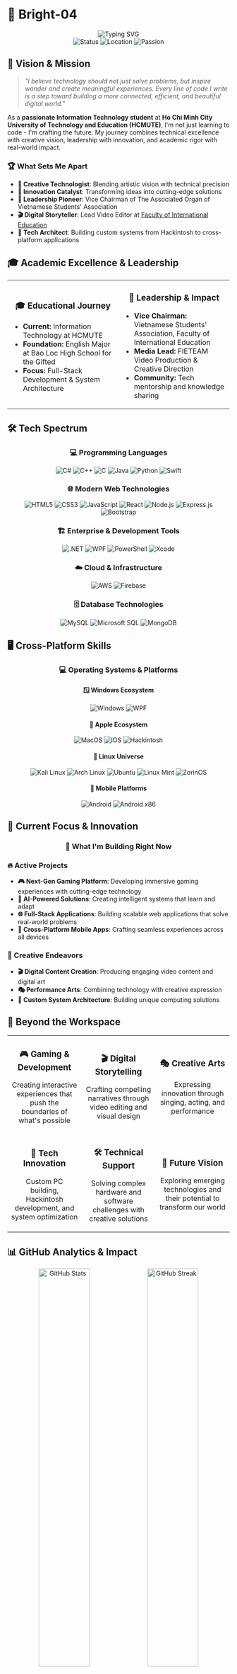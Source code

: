 # 🚀 Bright-04

<div align="center">
  <img src="https://readme-typing-svg.herokuapp.com?font=Fira+Code&weight=500&size=28&pause=1000&color=00D4FF&center=true&vCenter=true&width=600&height=100&lines=Hello%2C+I'm+Nguyen+Nhat+Quang;Full-Stack+Developer;Tech+Innovator;Creative+Problem+Solver" alt="Typing SVG" />
</div>

<div align="center">
  <img src="https://img.shields.io/badge/Status-🚀%20Building%20the%20Future-brightgreen?style=for-the-badge&logo=rocket" alt="Status" />
  <img src="https://img.shields.io/badge/Location-🌏%20Ho%20Chi%20Minh%20City-blue?style=for-the-badge" alt="Location" />
  <img src="https://img.shields.io/badge/Passion-💡%20Innovation%20%26%20Creativity-purple?style=for-the-badge" alt="Passion" />
</div>

## 🎯 Vision & Mission

> _"I believe technology should not just solve problems, but inspire wonder and create meaningful experiences. Every line of code I write is a step toward building a more connected, efficient, and beautiful digital world."_

As a **passionate Information Technology student** at **Ho Chi Minh City University of Technology and Education (HCMUTE)**, I'm not just learning to code - I'm crafting the future. My journey combines technical excellence with creative vision, leadership with innovation, and academic rigor with real-world impact.

### 🏆 What Sets Me Apart

-   **🎨 Creative Technologist**: Blending artistic vision with technical precision
-   **🚀 Innovation Catalyst**: Transforming ideas into cutting-edge solutions
-   **👥 Leadership Pioneer**: Vice Chairman of The Associated Organ of Vietnamese Students' Association
-   **🎬 Digital Storyteller**: Lead Video Editor at [Faculty of International Education](https://facebook.com/fie.hcmute)
-   **🔧 Tech Architect**: Building custom systems from Hackintosh to cross-platform applications

## 🎓 Academic Excellence & Leadership

<div align="center">
  <table>
    <tr>
      <td align="center" width="50%">
        <h3>🎓 Educational Journey</h3>
        <ul align="left">
          <li><strong>Current:</strong> Information Technology at HCMUTE</li>
          <li><strong>Foundation:</strong> English Major at Bao Loc High School for the Gifted</li>
          <li><strong>Focus:</strong> Full-Stack Development & System Architecture</li>
        </ul>
      </td>
      <td align="center" width="50%">
        <h3>🌟 Leadership & Impact</h3>
        <ul align="left">
          <li><strong>Vice Chairman:</strong> Vietnamese Students' Association, Faculty of International Education</li>
          <li><strong>Media Lead:</strong> FIETEAM Video Production & Creative Direction</li>
          <li><strong>Community:</strong> Tech mentorship and knowledge sharing</li>
        </ul>
      </td>
    </tr>
  </table>
</div>

## 🛠️ Tech Spectrum

<div align="center">
  <h3>💻 Programming Languages</h3>
  <img src="https://img.shields.io/badge/-C%23-239120?style=for-the-badge&logo=c-sharp&logoColor=white" alt="C#" />
  <img src="https://img.shields.io/badge/-C++-00599C?style=for-the-badge&logo=c%2B%2B&logoColor=white" alt="C++" />
  <img src="https://img.shields.io/badge/-C-A8B9CC?style=for-the-badge&logo=c&logoColor=white" alt="C" />
  <img src="https://img.shields.io/badge/-Java-007396?style=for-the-badge&logo=java&logoColor=white" alt="Java" />
  <img src="https://img.shields.io/badge/-Python-3776AB?style=for-the-badge&logo=python&logoColor=white" alt="Python" />
  <img src="https://img.shields.io/badge/-Swift-FA7343?style=for-the-badge&logo=swift&logoColor=white" alt="Swift" />
  
  <h3>🌐 Modern Web Technologies</h3>
  <img src="https://img.shields.io/badge/-HTML5-E34F26?style=for-the-badge&logo=html5&logoColor=white" alt="HTML5" />
  <img src="https://img.shields.io/badge/-CSS3-1572B6?style=for-the-badge&logo=css3&logoColor=white" alt="CSS3" />
  <img src="https://img.shields.io/badge/-JavaScript-F7DF1E?style=for-the-badge&logo=javascript&logoColor=black" alt="JavaScript" />
  <img src="https://img.shields.io/badge/-React-61DAFB?style=for-the-badge&logo=react&logoColor=black" alt="React" />
  <img src="https://img.shields.io/badge/-Node.js-339933?style=for-the-badge&logo=node.js&logoColor=white" alt="Node.js" />
  <img src="https://img.shields.io/badge/-Express.js-000000?style=for-the-badge&logo=express&logoColor=white" alt="Express.js" />
  <img src="https://img.shields.io/badge/-Bootstrap-563D7C?style=for-the-badge&logo=bootstrap&logoColor=white" alt="Bootstrap" />
  
  <h3>🏗️ Enterprise & Development Tools</h3>
  <img src="https://img.shields.io/badge/-.NET-512BD4?style=for-the-badge&logo=dotnet&logoColor=white" alt=".NET" />
  <img src="https://img.shields.io/badge/-WPF-0C54C2?style=for-the-badge&logo=windows&logoColor=white" alt="WPF" />
  <img src="https://img.shields.io/badge/-PowerShell-5391FE?style=for-the-badge&logo=powershell&logoColor=white" alt="PowerShell" />
  <img src="https://img.shields.io/badge/-Xcode-147EFB?style=for-the-badge&logo=xcode&logoColor=white" alt="Xcode" />
  
  <h3>☁️ Cloud & Infrastructure</h3>
  <img src="https://img.shields.io/badge/-AWS-232F3E?style=for-the-badge&logo=amazon-aws&logoColor=white" alt="AWS" />
  <img src="https://img.shields.io/badge/-Firebase-FFCA28?style=for-the-badge&logo=firebase&logoColor=black" alt="Firebase" />
  
  <h3>🗄️ Database Technologies</h3>
  <img src="https://img.shields.io/badge/-MySQL-4479A1?style=for-the-badge&logo=mysql&logoColor=white" alt="MySQL" />
  <img src="https://img.shields.io/badge/-Microsoft%20SQL-CC2927?style=for-the-badge&logo=microsoft-sql-server&logoColor=white" alt="Microsoft SQL" />
  <img src="https://img.shields.io/badge/-MongoDB-47A248?style=for-the-badge&logo=mongodb&logoColor=white" alt="MongoDB" />
</div>

## 🖥️ Cross-Platform Skills

<div align="center">
  <h3>💻 Operating Systems & Platforms</h3>
  
  <h4>🪟 Windows Ecosystem</h4>
  <img src="https://img.shields.io/badge/-Windows-0078D6?style=for-the-badge&logo=windows&logoColor=white" alt="Windows" />
  <img src="https://img.shields.io/badge/-WPF-0C54C2?style=for-the-badge&logo=windows&logoColor=white" alt="WPF" />
  
  <h4>🍎 Apple Ecosystem</h4>
  <img src="https://img.shields.io/badge/-MacOS-000000?style=for-the-badge&logo=apple&logoColor=white" alt="MacOS" />
  <img src="https://img.shields.io/badge/-iOS-000000?style=for-the-badge&logo=ios&logoColor=white" alt="iOS" />
  <img src="https://img.shields.io/badge/-Hackintosh-000000?style=for-the-badge&logo=apple&logoColor=white" alt="Hackintosh" />
  
  <h4>🐧 Linux Universe</h4>
  <img src="https://img.shields.io/badge/-Kali%20Linux-557C94?style=for-the-badge&logo=kali-linux&logoColor=white" alt="Kali Linux" />
  <img src="https://img.shields.io/badge/-Arch%20Linux-1793D1?style=for-the-badge&logo=arch-linux&logoColor=white" alt="Arch Linux" />
  <img src="https://img.shields.io/badge/-Ubuntu-E95420?style=for-the-badge&logo=ubuntu&logoColor=white" alt="Ubuntu" />
  <img src="https://img.shields.io/badge/-Linux%20Mint-87CF3E?style=for-the-badge&logo=linux-mint&logoColor=white" alt="Linux Mint" />
  <img src="https://img.shields.io/badge/-ZorinOS-15A6F0?style=for-the-badge&logo=zorin&logoColor=white" alt="ZorinOS" />
  
  <h4>📱 Mobile Platforms</h4>
  <img src="https://img.shields.io/badge/-Android-3DDC84?style=for-the-badge&logo=android&logoColor=white" alt="Android" />
  <img src="https://img.shields.io/badge/-Android%20x86-3DDC84?style=for-the-badge&logo=android&logoColor=white" alt="Android x86" />
</div>

## 🎯 Current Focus & Innovation

<div align="center">
  <h3>🚀 What I'm Building Right Now</h3>
</div>

### 🔥 Active Projects

-   **🎮 Next-Gen Gaming Platform**: Developing immersive gaming experiences with cutting-edge technology
-   **🤖 AI-Powered Solutions**: Creating intelligent systems that learn and adapt
-   **🌐 Full-Stack Applications**: Building scalable web applications that solve real-world problems
-   **📱 Cross-Platform Mobile Apps**: Crafting seamless experiences across all devices

### 🎨 Creative Endeavors

-   **🎬 Digital Content Creation**: Producing engaging video content and digital art
-   **🎭 Performance Arts**: Combining technology with creative expression
-   **🔧 Custom System Architecture**: Building unique computing solutions

## 🌟 Beyond the Workspace

<div align="center">
  <table>
    <tr>
      <td align="center" width="33%">
        <h3>🎮 Gaming & Development</h3>
        <p>Creating interactive experiences that push the boundaries of what's possible</p>
      </td>
      <td align="center" width="33%">
        <h3>🎬 Digital Storytelling</h3>
        <p>Crafting compelling narratives through video editing and visual design</p>
      </td>
      <td align="center" width="33%">
        <h3>🎭 Creative Arts</h3>
        <p>Expressing innovation through singing, acting, and performance</p>
      </td>
    </tr>
    <tr>
      <td align="center" width="33%">
        <h3>🔧 Tech Innovation</h3>
        <p>Custom PC building, Hackintosh development, and system optimization</p>
      </td>
      <td align="center" width="33%">
        <h3>🛠️ Technical Support</h3>
        <p>Solving complex hardware and software challenges with creative solutions</p>
      </td>
      <td align="center" width="33%">
        <h3>🚀 Future Vision</h3>
        <p>Exploring emerging technologies and their potential to transform our world</p>
      </td>
    </tr>
  </table>
</div>

## 📊 GitHub Analytics & Impact

<div align="center">
  <img src="https://github-readme-stats.vercel.app/api?username=Bright-04&show_icons=true&theme=tokyonight&hide_border=true&include_all_commits=true&count_private=true" alt="GitHub Stats" width="48%" />
  <img src="https://github-readme-streak-stats.herokuapp.com/?user=Bright-04&theme=tokyonight&hide_border=true" alt="GitHub Streak" width="48%" />
</div>

<div align="center">
  <img src="https://github-readme-stats.vercel.app/api/top-langs/?username=Bright-04&layout=compact&theme=tokyonight&hide_border=true" alt="Top Languages" />
</div>

## 🌟 Let's Create Something Amazing Together

<div align="center">
  
  <a href="mailto:cbl.nguyennhatquang2809@example.com">
    <img src="https://img.shields.io/badge/-📧%20Let's%20Connect-D14836?style=for-the-badge&logo=gmail&logoColor=white" alt="Email" />
  </a>
  
  <!-- Add more social links as needed -->
  <!-- <a href="https://linkedin.com/in/yourprofile">
    <img src="https://img.shields.io/badge/-LinkedIn-0077B5?style=for-the-badge&logo=linkedin&logoColor=white" alt="LinkedIn" />
  </a> -->
</div>
    
  <div style="background: linear-gradient(45deg, #667eea 0%, #764ba2 100%); padding: 20px; border-radius: 15px; margin: 20px 0;">
    <p style="color: white; margin: 10px 0 0 0; font-style: italic;">
      "Technology is not just about solving problems - it's about creating possibilities that didn't exist before. 
      Every innovation starts with a dream, every breakthrough begins with a question, and every revolution 
      starts with someone who dares to think differently."
    </p>
  </div>

  <div align="center">
  <img src="https://komarev.com/ghpvc/?username=Bright-04&color=00D4FF&style=for-the-badge" alt="Profile Views" />

  <div style="display: flex; justify-content: center; align-items: center; gap: 10px;">
    <img src="https://img.shields.io/badge/Made%20with-❤️-red?style=for-the-badge" alt="Made with Love" />
    <img src="https://img.shields.io/badge/Powered%20by-Innovation-purple?style=for-the-badge" alt="Powered by Innovation" />
    <img src="https://img.shields.io/badge/Building-the%20Future-blue?style=for-the-badge" alt="Building the Future" />
  </div>
  
</div>
